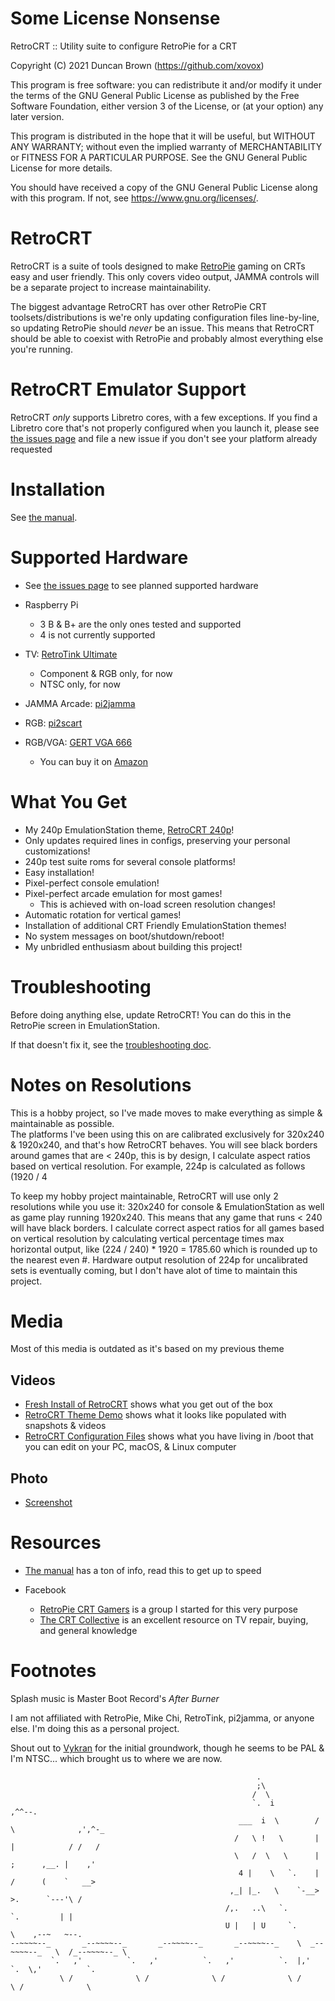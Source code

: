 # Some License Nonsense

RetroCRT :: Utility suite to configure RetroPie for a CRT

Copyright (C) 2021 Duncan Brown (https://github.com/xovox)

This program is free software: you can redistribute it and/or modify
it under the terms of the GNU General Public License as published by
the Free Software Foundation, either version 3 of the License, or
(at your option) any later version.

This program is distributed in the hope that it will be useful,
but WITHOUT ANY WARRANTY; without even the implied warranty of
MERCHANTABILITY or FITNESS FOR A PARTICULAR PURPOSE.  See the
GNU General Public License for more details.

You should have received a copy of the GNU General Public License
along with this program.  If not, see <https://www.gnu.org/licenses/>.

# RetroCRT

RetroCRT is a suite of tools designed to make [RetroPie](https://retropie.org.uk) gaming on CRTs easy and user friendly.
This only covers video output, JAMMA controls will be a separate project to increase maintainability.

The biggest advantage RetroCRT has over other RetroPie CRT toolsets/distributions is we're only updating configuration files line-by-line, so updating RetroPie should *never* be an issue.
This means that RetroCRT should be able to coexist with RetroPie and probably almost everything else you're running.

# RetroCRT Emulator Support

RetroCRT *only* supports Libretro cores, with a few exceptions.
If you find a Libretro core that's not properly configured when you launch it, please see [the issues page](https://github.com/xovox/RetroCRT/issues) and file a new issue if you don't see your platform already requested

# Installation

See [the manual](https://github.com/xovox/RetroCRT/blob/master/MANUAL.md).

# Supported Hardware

* See [the issues page](https://github.com/xovox/RetroCRT/issues) to see planned supported hardware

* Raspberry Pi
  * 3 B & B+ are the only ones tested and supported
  * 4 is not currently supported

* TV: [RetroTink Ultimate](http://www.retrotink.com)
  * Component & RGB only, for now
  * NTSC only, for now
* JAMMA Arcade: [pi2jamma](http://arcadeforge.net/Pi2Jamma-Pi2SCART/Pi2Jamma::248.html)
* RGB: [pi2scart](http://arcadeforge.net/Pi2Jamma-Pi2SCART/PI2SCART::264.html)
* RGB/VGA: [GERT VGA 666](https://github.com/PiSupply/Gert-VGA-666)
  * You can buy it on [Amazon](https://amazon.com/Comimark-Gert-VGA-VGA666-Adapter-Raspberry/dp/B07X3GC7KW)

# What You Get

* My 240p EmulationStation theme, [RetroCRT 240p](https://github.com/xovox/es-theme-RetroCRT-240p)!
* Only updates required lines in configs, preserving your personal customizations!
* 240p test suite roms for several console platforms!
* Easy installation!
* Pixel-perfect console emulation!
* Pixel-perfect arcade emulation for most games!
  * This is achieved with on-load screen resolution changes!
* Automatic rotation for vertical games!
* Installation of additional CRT Friendly EmulationStation themes!
* No system messages on boot/shutdown/reboot!
* My unbridled enthusiasm about building this project!

# Troubleshooting

Before doing anything else, update RetroCRT!  You can do this in the RetroPie screen in EmulationStation.

If that doesn't fix it, see the [troubleshooting doc](TROUBLESHOOTING.md).

# Notes on Resolutions

This is a hobby project, so I've made moves to make everything as simple & maintainable as possible.  
The platforms I've been using this on are calibrated exclusively for 320x240 & 1920x240, and that's how RetroCRT behaves.
You will see black borders around games that are < 240p, this is by design, I calculate aspect ratios based on vertical resolution.
For example, 224p is calculated as follows (1920 / 4

To keep my hobby project maintainable, RetroCRT will use only 2 resolutions while you use it:
320x240 for console & EmulationStation as well as game play running 1920x240.
This means that any game that runs < 240 will have black borders.
I calculate correct aspect ratios for all games based on vertical resolution by calculating vertical percentage times max horizontal output, like  (224 / 240) * 1920 = 1785.60 which is rounded up to the nearest even #.
Hardware output resolution of 224p for uncalibrated sets is eventually coming, but I don't have alot of time to maintain this project.

# Media

Most of this media is outdated as it's based on my previous theme

## Videos

* [Fresh Install of RetroCRT](https://www.youtube.com/watch?v=nytsuaoU4R8) shows what you get out of the box
* [RetroCRT Theme Demo](https://www.youtube.com/watch?v=6hoH16SXjr0) shows what it looks like populated with snapshots & videos
* [RetroCRT Configuration Files](https://www.youtube.com/watch?v=zDwPPjS4E2w) shows what you have living in /boot that you can edit on your PC, macOS, & Linux computer

## Photo

* [Screenshot](https://raw.githubusercontent.com/xovox/RetroCRT-Media/master/RetroCRT-240p/Small_NES_Mockup.jpg)

# Resources

* [The manual](https://github.com/xovox/RetroCRT/blob/master/MANUAL.md) has a ton of info, read this to get up to speed

* Facebook
  * [RetroPie CRT Gamers](https://www.facebook.com/groups/RetroPieCRT/) is a group I started for this very purpose
  * [The CRT Collective](https://www.facebook.com/groups/444560212348840/) is an excellent resource on TV repair, buying, and general knowledge

# Footnotes

Splash music is Master Boot Record's _After Burner_

I am not affiliated with RetroPie, Mike Chi, RetroTink, pi2jamma, or anyone else.
I'm doing this as a personal project.

Shout out to [Vykran](https://github.com/Vykyan/retroTINK-setup) for the initial groundwork, though he seems to be PAL & I'm NTSC...
which brought us to where we are now.

```
                                                       .
                                                       ;\
                                                      /  \
                                                      `.  i          ,^^--.
                                                   ___  i  \        /      \              ,',^-_
                                                  /   \ !   \       |       |            / /   /
                                                  \   /  \   \      |       ;      ,__. |    ,'
                                                   4 |    \   `.    |      /      (    `   __>
                                                 ,_| |_.   \    `-__>      >.      `---'\ /
                                                /,.   ..\   `.               `.         | |
                                                U |   | U     `.               \    ,--~   ~--.
--~~~~--_       _--~~~~--_       _--~~~~--_       _--~~~~--_    \  _--~~~~--_   \  /_--~~~~--_ \
         `.   ,'          `.   ,'          `.   ,'          `.  |,'          `.  \,'          `.
           \ /              \ /              \ /              \ /              \ /              \
```
